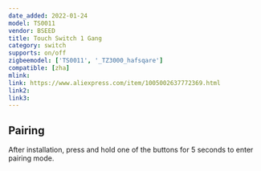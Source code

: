 ```yaml
---
date_added: 2022-01-24
model: TS0011
vendor: BSEED
title: Touch Switch 1 Gang
category: switch
supports: on/off
zigbeemodel: ['TS0011', '_TZ3000_hafsqare']
compatible: [zha]
mlink:
link: https://www.aliexpress.com/item/1005002637772369.html
link2: 
link3: 
---
```


## Pairing 
After installation, press and hold one of the buttons for 5 seconds to enter pairing mode.